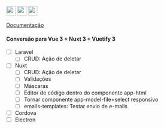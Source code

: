 <img height="25px" src="https://img.shields.io/badge/laravel-%23FF2D20.svg?style=for-the-badge&logo=laravel&logoColor=white" alt="">
<img height="25px" src="https://img.shields.io/badge/Nuxt-002E3B?style=for-the-badge&logo=nuxtdotjs&logoColor=#00DC82" alt="">
<img height="25px" src="https://wakatime.com/badge/github/jeff-silva/tevep.svg" alt="">

[Documentação](/docs/index.md)

#### Conversão para Vue 3 + Nuxt 3 + Vuetify 3

- [ ] Laravel
    - [ ] CRUD: Ação de deletar
- [ ] Nuxt
    - [ ] CRUD: Ação de deletar
    - [ ] Validações
    - [ ] Máscaras
    - [ ] Editor de código dentro do componente app-html
    - [ ] Tornar componente app-model-file=select responsivo
    - [ ] emails-templates: Testar envio de e-mails
- [ ] Cordova
- [ ] Electron